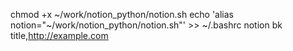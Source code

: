 chmod +x ~/work/notion_python/notion.sh
echo 'alias notion="~/work/notion_python/notion.sh"' >> ~/.bashrc
notion bk title,http://example.com
